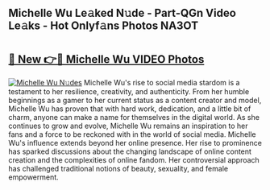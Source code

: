 ## Michelle Wu Le𝚊ked N𝚞de - Part-QGn Video Le𝚊ks - Hot Onlyf𝚊ns Photos NA3OT

# <h2><a href="http://ab88501.deff.icu/?id=Michelle+Wu">🔗 New 👉🔴 Michelle Wu VIDEO Photos</a></h2>

[![Michelle Wu N𝚞des](https://i.imgur.com/rIISA9y.gif)](http://ab88501.deff.icu/?id=Michelle+Wu)
Michelle Wu's rise to social media stardom is a testament to her resilience, creativity, and authenticity. From her humble beginnings as a gamer to her current status as a content creator and model, Michelle Wu has proven that with hard work, dedication, and a little bit of charm, anyone can make a name for themselves in the digital world. As she continues to grow and evolve, Michelle Wu remains an inspiration to her fans and a force to be reckoned with in the world of social media. Michelle Wu's influence extends beyond her online presence. Her rise to prominence has sparked discussions about the changing landscape of online content creation and the complexities of online fandom. Her controversial approach has challenged traditional notions of beauty, sexuality, and female empowerment.
